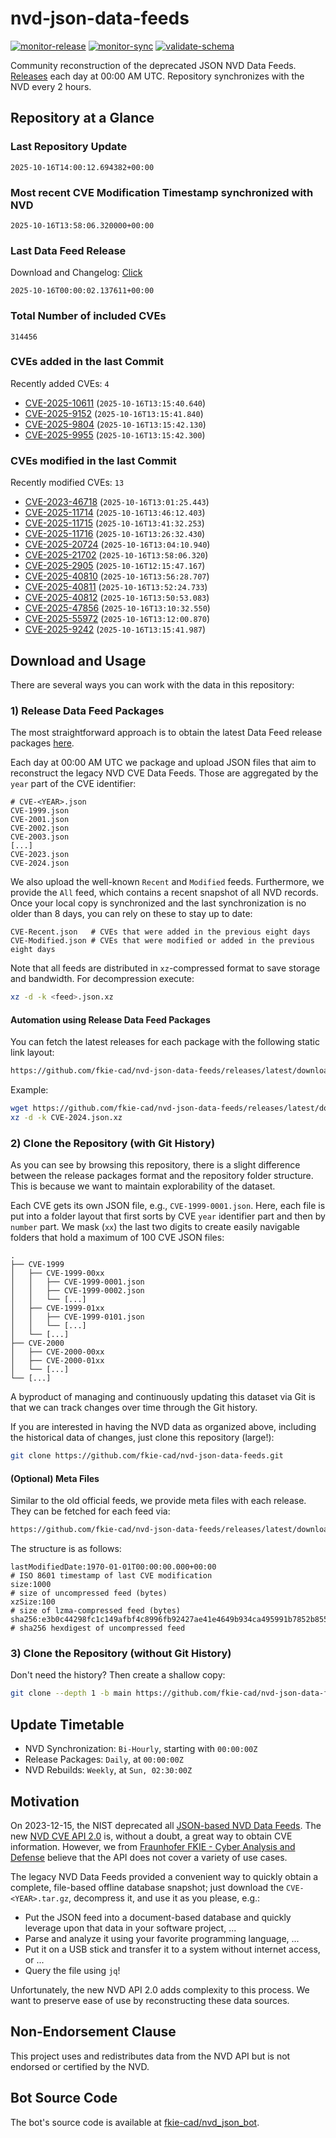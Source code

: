 # nvd-json-data-feeds

[![monitor-release](https://github.com/fkie-cad/nvd-json-data-feeds/actions/workflows/monitor_release.yml/badge.svg)](https://github.com/fkie-cad/nvd-json-data-feeds/actions/workflows/monitor_release.yml)
[![monitor-sync](https://github.com/fkie-cad/nvd-json-data-feeds/actions/workflows/monitor_sync.yml/badge.svg)](https://github.com/fkie-cad/nvd-json-data-feeds/actions/workflows/monitor_sync.yml)
[![validate-schema](https://github.com/fkie-cad/nvd-json-data-feeds/actions/workflows/validate_schema.yml/badge.svg)](https://github.com/fkie-cad/nvd-json-data-feeds/actions/workflows/validate_schema.yml)

Community reconstruction of the deprecated JSON NVD Data Feeds.
[Releases](https://github.com/fkie-cad/nvd-json-data-feeds/releases/latest) each day at 00:00 AM UTC.
Repository synchronizes with the NVD every 2 hours.

## Repository at a Glance

### Last Repository Update

```plain
2025-10-16T14:00:12.694382+00:00
```

### Most recent CVE Modification Timestamp synchronized with NVD

```plain
2025-10-16T13:58:06.320000+00:00
```

### Last Data Feed Release

Download and Changelog: [Click](https://github.com/fkie-cad/nvd-json-data-feeds/releases/latest)

```plain
2025-10-16T00:00:02.137611+00:00
```

### Total Number of included CVEs

```plain
314456
```

### CVEs added in the last Commit

Recently added CVEs: `4`

- [CVE-2025-10611](CVE-2025/CVE-2025-106xx/CVE-2025-10611.json) (`2025-10-16T13:15:40.640`)
- [CVE-2025-9152](CVE-2025/CVE-2025-91xx/CVE-2025-9152.json) (`2025-10-16T13:15:41.840`)
- [CVE-2025-9804](CVE-2025/CVE-2025-98xx/CVE-2025-9804.json) (`2025-10-16T13:15:42.130`)
- [CVE-2025-9955](CVE-2025/CVE-2025-99xx/CVE-2025-9955.json) (`2025-10-16T13:15:42.300`)


### CVEs modified in the last Commit

Recently modified CVEs: `13`

- [CVE-2023-46718](CVE-2023/CVE-2023-467xx/CVE-2023-46718.json) (`2025-10-16T13:01:25.443`)
- [CVE-2025-11714](CVE-2025/CVE-2025-117xx/CVE-2025-11714.json) (`2025-10-16T13:46:12.403`)
- [CVE-2025-11715](CVE-2025/CVE-2025-117xx/CVE-2025-11715.json) (`2025-10-16T13:41:32.253`)
- [CVE-2025-11716](CVE-2025/CVE-2025-117xx/CVE-2025-11716.json) (`2025-10-16T13:26:32.430`)
- [CVE-2025-20724](CVE-2025/CVE-2025-207xx/CVE-2025-20724.json) (`2025-10-16T13:04:10.940`)
- [CVE-2025-21702](CVE-2025/CVE-2025-217xx/CVE-2025-21702.json) (`2025-10-16T13:58:06.320`)
- [CVE-2025-2905](CVE-2025/CVE-2025-29xx/CVE-2025-2905.json) (`2025-10-16T12:15:47.167`)
- [CVE-2025-40810](CVE-2025/CVE-2025-408xx/CVE-2025-40810.json) (`2025-10-16T13:56:28.707`)
- [CVE-2025-40811](CVE-2025/CVE-2025-408xx/CVE-2025-40811.json) (`2025-10-16T13:52:24.733`)
- [CVE-2025-40812](CVE-2025/CVE-2025-408xx/CVE-2025-40812.json) (`2025-10-16T13:50:53.083`)
- [CVE-2025-47856](CVE-2025/CVE-2025-478xx/CVE-2025-47856.json) (`2025-10-16T13:10:32.550`)
- [CVE-2025-55972](CVE-2025/CVE-2025-559xx/CVE-2025-55972.json) (`2025-10-16T13:12:00.870`)
- [CVE-2025-9242](CVE-2025/CVE-2025-92xx/CVE-2025-9242.json) (`2025-10-16T13:15:41.987`)


## Download and Usage

There are several ways you can work with the data in this repository:

### 1) Release Data Feed Packages

The most straightforward approach is to obtain the latest Data Feed release packages [here](https://github.com/fkie-cad/nvd-json-data-feeds/releases/latest).

Each day at 00:00 AM UTC we package and upload JSON files that aim to reconstruct the legacy NVD CVE Data Feeds.
Those are aggregated by the `year` part of the CVE identifier:

```
# CVE-<YEAR>.json
CVE-1999.json
CVE-2001.json
CVE-2002.json
CVE-2003.json
[...]
CVE-2023.json
CVE-2024.json
```

We also upload the well-known `Recent` and `Modified` feeds.
Furthermore, we provide the `All` feed, which contains a recent snapshot of all NVD records.
Once your local copy is synchronized and the last synchronization is no older than 8 days, you can rely on these to stay up to date:

```plain
CVE-Recent.json   # CVEs that were added in the previous eight days
CVE-Modified.json # CVEs that were modified or added in the previous eight days
```

Note that all feeds are distributed in `xz`-compressed format to save storage and bandwidth.
For decompression execute:

```sh
xz -d -k <feed>.json.xz
```

#### Automation using Release Data Feed Packages

You can fetch the latest releases for each package with the following static link layout:

```sh
https://github.com/fkie-cad/nvd-json-data-feeds/releases/latest/download/CVE-<YEAR>.json.xz
```

Example:

```sh
wget https://github.com/fkie-cad/nvd-json-data-feeds/releases/latest/download/CVE-2024.json.xz
xz -d -k CVE-2024.json.xz
```

### 2) Clone the Repository (with Git History)

As you can see by browsing this repository, there is a slight difference between the release packages format and the repository folder structure.
This is because we want to maintain explorability of the dataset.

Each CVE gets its own JSON file, e.g., `CVE-1999-0001.json`.
Here, each file is put into a folder layout that first sorts by CVE `year` identifier part and then by `number` part.
We mask (`xx`) the last two digits to create easily navigable folders that hold a maximum of 100 CVE JSON files:

```plain
.
├── CVE-1999
│   ├── CVE-1999-00xx
│   │   ├── CVE-1999-0001.json
│   │   ├── CVE-1999-0002.json
│   │   └── [...]
│   ├── CVE-1999-01xx
│   │   ├── CVE-1999-0101.json
│   │   └── [...]
│   └── [...]
├── CVE-2000
│   ├── CVE-2000-00xx
│   ├── CVE-2000-01xx
│   └── [...]
└── [...]
```

A byproduct of managing and continuously updating this dataset via Git is that we can track changes over time through the Git history.

If you are interested in having the NVD data as organized above, including the historical data of changes, just clone this repository (large!):

```sh
git clone https://github.com/fkie-cad/nvd-json-data-feeds.git
```

#### (Optional) Meta Files

Similar to the old official feeds, we provide meta files with each release. They can be fetched for each feed via:

```sh
https://github.com/fkie-cad/nvd-json-data-feeds/releases/latest/download/CVE-<YEAR>.meta
```

The structure is as follows:

```plain
lastModifiedDate:1970-01-01T00:00:00.000+00:00                          # ISO 8601 timestamp of last CVE modification
size:1000                                                               # size of uncompressed feed (bytes)
xzSize:100                                                              # size of lzma-compressed feed (bytes)
sha256:e3b0c44298fc1c149afbf4c8996fb92427ae41e4649b934ca495991b7852b855 # sha256 hexdigest of uncompressed feed
```

### 3) Clone the Repository (without Git History)

Don't need the history? Then create a shallow copy:

```sh
git clone --depth 1 -b main https://github.com/fkie-cad/nvd-json-data-feeds.git
```


## Update Timetable

* NVD Synchronization: `Bi-Hourly`, starting with `00:00:00Z`
* Release Packages: `Daily`, at `00:00:00Z`
* NVD Rebuilds: `Weekly`, at `Sun, 02:30:00Z`


## Motivation

On 2023-12-15, the NIST deprecated all [JSON-based NVD Data Feeds](https://nvd.nist.gov/vuln/data-feeds#divRetirementBanner-1).
The new [NVD CVE API 2.0](https://nvd.nist.gov/developers/vulnerabilities) is, without a doubt, a great way to obtain CVE information.
However, we from [Fraunhofer FKIE - Cyber Analysis and Defense](https://www.fkie.fraunhofer.de/en/departments/cad.html) believe that the API does not cover a variety of use cases.

The legacy NVD Data Feeds provided a convenient way to quickly obtain a complete, file-based offline database snapshot; just download the `CVE-<YEAR>.tar.gz`, decompress it, and use it as you please, e.g.:

- Put the JSON feed into a document-based database and quickly leverage upon that data in your software project, ...
- Parse and analyze it using your favorite programming language, ...
- Put it on a USB stick and transfer it to a system without internet access, or ...
- Query the file using `jq`!

Unfortunately, the new NVD API 2.0 adds complexity to this process.
We want to preserve ease of use by reconstructing these data sources.

## Non-Endorsement Clause

This project uses and redistributes data from the NVD API but is not endorsed or certified by the NVD.

## Bot Source Code

The bot's source code is available at [fkie-cad/nvd\_json\_bot](https://github.com/fkie-cad/nvd_json_bot).